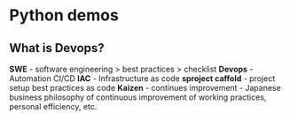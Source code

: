 # Python demos


## What is Devops?
**SWE** - software engineering > best practices > checklist
**Devops** - Automation CI/CD
**IAC** - Infrastructure as code 
**sproject caffold** - project setup best practices as code
**Kaizen** - continues improvement - Japanese business philosophy of continuous improvement of working practices, personal efficiency, etc.
